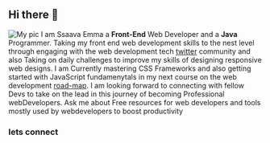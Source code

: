 ## Hi there 👋

![My pic](IMAGES/me.png)
I am Ssaava Emma a **Front-End** Web Developer and a **Java** Programmer.
Taking my front end web development skills to the nest level through engaging with the web development tech [twitter](https://twitter.com/ssava_ema) community and also Taking on daily challenges to improve my skills of designing responsive web designs.
I am Currently mastering CSS Frameworks and also getting started with JavaScript fundamenytals in my next course on the web development [road-map](https://roadmap.sh/frontend).
I am looking forward to connecting with fellow Devs to take on the lead in this journey of becoming Professional webDevelopers.
Ask me about Free resources for web developers and tools mostly used by webdevelopers to boost productivity

### lets connect 




